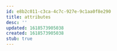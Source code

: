 ```yaml
---
id: e8b2c011-c3ca-4c7c-927e-9c1aa0f8e290
title: attributes
desc: ''
updated: 1618573905038
created: 1618573905038
stub: true
---
```



